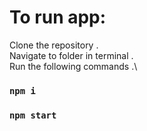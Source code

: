 # To run app:

Clone the repository .\
Navigate to folder in terminal .\
Run the following commands .\
### `npm i`
### `npm start`
